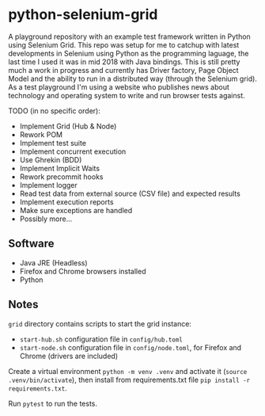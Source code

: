 # python-selenium-grid
A playground repository with an example test framework written in Python using Selenium Grid.
This repo was setup for me to catchup with latest developments in Selenium using Python as the programming laguage, the last time I used it was in mid 2018 with Java bindings. This is still pretty much a work in progress and currently has Driver factory, Page Object Model and the ability to run in a distributed way (through the Selenium grid). As a test playground I'm using a website who publishes news about technology and operating system to write and run browser tests against.

TODO (in no specific order):
- Implement Grid (Hub & Node)
- Rework POM
- Implement test suite
- Implement concurrent execution
- Use Ghrekin (BDD)
- Implement Implicit Waits
- Rework precommit hooks
- Implement logger
- Read test data from external source (CSV file) and expected results
- Implement execution reports
- Make sure exceptions are handled
- Possibly more...

## Software
- Java JRE (Headless)
- Firefox and Chrome browsers installed
- Python

## Notes
```grid``` directory contains scripts to start the grid instance:
- ```start-hub.sh``` configuration file in ```config/hub.toml```
- ```start-node.sh``` configuration file in ```config/node.toml```, for Firefox and Chrome (drivers are included)

Create a virtual environment ```python -m venv .venv``` and activate it (```source .venv/bin/activate```), then install from requirements.txt file ```pip install -r requirements.txt```. 

Run ```pytest``` to run the tests.
